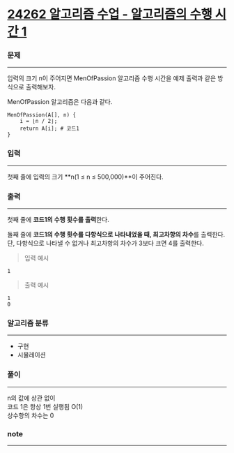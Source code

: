 [24262 알고리즘 수업 - 알고리즘의 수행 시간 1](https://www.acmicpc.net/problem/24262)  
===========
### 문제  

--------------
입력의 크기 n이 주어지면 MenOfPassion 알고리즘 수행 시간을 예제 출력과 같은 방식으로 출력해보자.  
  
MenOfPassion 알고리즘은 다음과 같다.  
```
MenOfPassion(A[], n) {
    i = ⌊n / 2⌋;
    return A[i]; # 코드1
}
```

### 입력  

--------------
첫째 줄에 입력의 크기 **n(1 ≤ n ≤ 500,000)**이 주어진다.  
  
### 출력  

--------------
첫째 줄에 **코드1의 수행 횟수를 출력**한다.  

둘째 줄에 **코드1의 수행 횟수를 다항식으로 나타내었을 때, 최고차항의 차수**를 출력한다. 단, 다항식으로 나타낼 수 없거나 최고차항의 차수가 3보다 크면 4를 출력한다.  
  
> 입력 예시  
```
1
```  
> 출력 예시  
```
1
0
```

### 알고리즘 분류  
  
--------------
- 구현
- 시뮬레이션

### 풀이  
  
--------------
n의 값에 상관 없이  
코드 1은 항상 1번 실행됨 O(1)  
상수항의 차수는 0  
  
### note  

--------------
